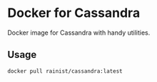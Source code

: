# Docker for Cassandra

Docker image for Cassandra with handy utilities.

## Usage

```bash
docker pull rainist/cassandra:latest
``` 